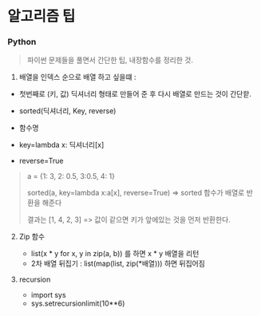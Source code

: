 # 알고리즘 팁

### Python

> 파이썬 문제들을 풀면서 간단한 팁, 내장함수를 정리한 것.



1.  배열을 인덱스 순으로 배열 하고 싶을떄 :

   - 첫번째로 (키, 값) 딕셔너리 형태로 만들어 준 후 다시 배열로 만드는 것이 간단핟. 

   - sorted(딕셔너리, Key, reverse) 

   - 함수명
   - key=lambda x: 딕셔너리[x]
   - reverse=True

   > a = {1: 3, 2: 0.5, 3:0.5, 4: 1}
   >
   > sorted(a, key=lambda x:a[x], reverse=True) => sorted 함수가 배열로 반환을 해준다
   >
   > 결과는 [1, 4, 2, 3] => 값이 같으면 키가 앞에있는 것을 먼저 반환한다.

2. Zip 함수 
   -  list(x * y for x, y in zip(a, b)) 를 하면 x * y 배열을 리턴
   - 2차 배열 뒤집기 : list(map(list, zip(*배열))) 하면 뒤집어짐
   
3.  recursion

    - import sys
    - sys.setrecursionlimit(10**6)